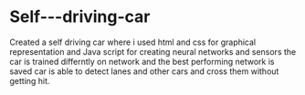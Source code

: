 # Self---driving-car
Created a self driving car where i used html and css for graphical representation and Java script for  creating neural networks and sensors the car is trained differntly on network and the best performing network is saved car is able to detect lanes and other cars and cross them without getting hit. 
